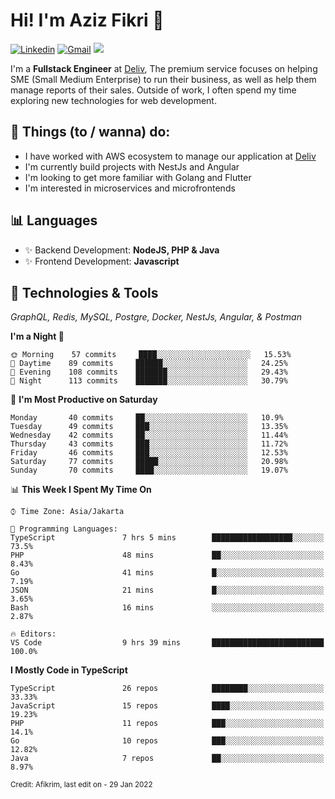 <!-- Greetings -->
# Hi! I'm Aziz Fikri :bow:

<!-- Social Media -->
[![Linkedin](https://img.shields.io/badge/-afikrim-blue?style=flat&logo=Linkedin&logoColor=white)](https://www.linkedin.com/in/afikrim/)
[![Gmail](https://img.shields.io/badge/-afikrim10@gmail.com-c14438?style=flat&logo=Gmail&logoColor=white)](mailto:afikrim10@gmail.com)
![](https://komarev.com/ghpvc/?username=afikrim&label=Visitor&color=2bbc8a)

<!-- Introduction -->
I'm a **Fullstack Engineer** at [Deliv](https://kios.deliv.id), The premium service focuses on helping SME (Small Medium Enterprise) to run their business, as well as help them manage reports of their sales. Outside of work, I often spend my time exploring new technologies for web development.

## 📃 Things (to / wanna) do:
- I have worked with AWS ecosystem to manage our application at [Deliv](https://kios.deliv.id)
- I'm currently build projects with NestJs and Angular
- I'm looking to get more familiar with Golang and Flutter
- I'm interested in microservices and microfrontends

## 📊 Languages
- ✨ Backend Development: **NodeJS, PHP & Java**
- ✨ Frontend Development: **Javascript**

## 🔧 Technologies & Tools
*GraphQL, Redis, MySQL, Postgre, Docker, NestJs, Angular, & Postman*

<!--START_SECTION:waka-->
**I'm a Night 🦉** 

```text
🌞 Morning    57 commits     ████░░░░░░░░░░░░░░░░░░░░░   15.53% 
🌆 Daytime    89 commits     ██████░░░░░░░░░░░░░░░░░░░   24.25% 
🌃 Evening    108 commits    ███████░░░░░░░░░░░░░░░░░░   29.43% 
🌙 Night      113 commits    ███████░░░░░░░░░░░░░░░░░░   30.79%

```
📅 **I'm Most Productive on Saturday** 

```text
Monday       40 commits     ██░░░░░░░░░░░░░░░░░░░░░░░   10.9% 
Tuesday      49 commits     ███░░░░░░░░░░░░░░░░░░░░░░   13.35% 
Wednesday    42 commits     ██░░░░░░░░░░░░░░░░░░░░░░░   11.44% 
Thursday     43 commits     ███░░░░░░░░░░░░░░░░░░░░░░   11.72% 
Friday       46 commits     ███░░░░░░░░░░░░░░░░░░░░░░   12.53% 
Saturday     77 commits     █████░░░░░░░░░░░░░░░░░░░░   20.98% 
Sunday       70 commits     ████░░░░░░░░░░░░░░░░░░░░░   19.07%

```


📊 **This Week I Spent My Time On** 

```text
⌚︎ Time Zone: Asia/Jakarta

💬 Programming Languages: 
TypeScript               7 hrs 5 mins        ██████████████████░░░░░░░   73.5% 
PHP                      48 mins             ██░░░░░░░░░░░░░░░░░░░░░░░   8.43% 
Go                       41 mins             █░░░░░░░░░░░░░░░░░░░░░░░░   7.19% 
JSON                     21 mins             █░░░░░░░░░░░░░░░░░░░░░░░░   3.65% 
Bash                     16 mins             ░░░░░░░░░░░░░░░░░░░░░░░░░   2.87%

🔥 Editors: 
VS Code                  9 hrs 39 mins       █████████████████████████   100.0%

```

**I Mostly Code in TypeScript** 

```text
TypeScript               26 repos            ████████░░░░░░░░░░░░░░░░░   33.33% 
JavaScript               15 repos            ████░░░░░░░░░░░░░░░░░░░░░   19.23% 
PHP                      11 repos            ███░░░░░░░░░░░░░░░░░░░░░░   14.1% 
Go                       10 repos            ███░░░░░░░░░░░░░░░░░░░░░░   12.82% 
Java                     7 repos             ██░░░░░░░░░░░░░░░░░░░░░░░   8.97%

```



<!--END_SECTION:waka-->

<sub>Credit: Afikrim, last edit on - 29 Jan 2022</sub>
